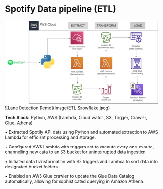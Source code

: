 # Spotify Data pipeline (ETL)

![Lane Detection Demo](Image/Spotify-ETL.jpeg)
![Lane Detection Demo](Image/ETL Snowflake.jpeg)

**Tech Stack:** Python, AWS (Lambda, Cloud watch, S3, Trigger, Crawler, Glue, Athena)

•	Extracted Spotify API data using Python and automated extraction to AWS Lambda for efficient processing and storage.

•	Configured AWS Lambda with triggers set to execute every one-minute, channelling new data to an S3 bucket for uninterrupted data ingestion

•	Initiated data transformation with S3 triggers and Lambda to sort data into designated bucket folders.

•	Enabled an AWS Glue crawler to update the Glue Data Catalog automatically, allowing for sophisticated querying in Amazon Athena.



